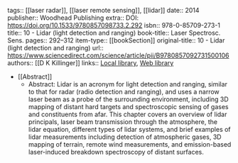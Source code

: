 tags:: [[laser radar]], [[laser remote sensing]], [[lidar]]
date:: 2014
publisher:: Woodhead Publishing
extra:: DOI: https://doi.org/10.1533/9780857098733.2.292
isbn:: 978-0-85709-273-1
title:: 10 - Lidar (light detection and ranging)
book-title:: Laser Spectrosc. Sens.
pages:: 292–312
item-type:: [[bookSection]]
original-title:: 10 - Lidar (light detection and ranging)
url:: https://www.sciencedirect.com/science/article/pii/B9780857092731500106
authors:: [[D K Killinger]]
links:: [Local library](zotero://select/library/items/NU87S3LS), [Web library](https://www.zotero.org/users/9756735/items/NU87S3LS)

- [[Abstract]]
	- Abstract: Lidar is an acronym for light detection and ranging, similar to that for radar (radio detection and ranging), and uses a narrow laser beam as a probe of the surrounding environment, including 3D mapping of distant hard targets and spectroscopic sensing of gases and constituents from afar. This chapter covers an overview of lidar principals, laser beam transmission through the atmosphere, the lidar equation, different types of lidar systems, and brief examples of lidar measurements including detection of atmospheric gases, 3D mapping of terrain, remote wind measurements, and emission-based laser-induced breakdown spectroscopy of distant surfaces.